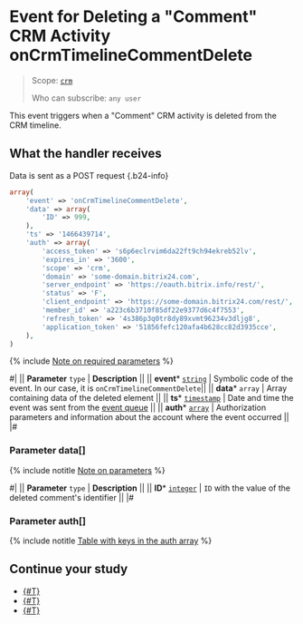 # Event for Deleting a "Comment" CRM Activity onCrmTimelineCommentDelete

> Scope: [`crm`](../../../../scopes/permissions.md)
>
> Who can subscribe: `any user`

This event triggers when a "Comment" CRM activity is deleted from the CRM timeline.

## What the handler receives

Data is sent as a POST request {.b24-info}

```php
array(
    'event' => 'onCrmTimelineCommentDelete',
    'data' => array(
        'ID' => 999,
    ),
    'ts' => '1466439714',
    'auth' => array(
        'access_token' => 's6p6eclrvim6da22ft9ch94ekreb52lv',
        'expires_in' => '3600',
        'scope' => 'crm',
        'domain' => 'some-domain.bitrix24.com',
        'server_endpoint' => 'https://oauth.bitrix.info/rest/',
        'status' => 'F',
        'client_endpoint' => 'https://some-domain.bitrix24.com/rest/',
        'member_id' => 'a223c6b3710f85df22e9377d6c4f7553',
        'refresh_token' => '4s386p3q0tr8dy89xvmt96234v3dljg8',
        'application_token' => '51856fefc120afa4b628cc82d3935cce',
    ),
)
```

{% include [Note on required parameters](../../../../../_includes/required.md) %}

#|
|| **Parameter**
`type` | **Description** ||
|| **event***
[`string`](../../../data-types.md) | Symbolic code of the event. In our case, it is `onCrmTimelineCommentDelete`||
|| **data***
`array` | Array containing data of the deleted element ||
|| **ts***
[`timestamp`](../../../data-types.md) | Date and time the event was sent from the [event queue](../../../../events/index.md) ||
|| **auth***
[`array`](../../../data-types.md) | Authorization parameters and information about the account where the event occurred ||
|#

### Parameter data[]

{% include notitle [Note on parameters](../../../../../_includes/required.md) %}

#|
|| **Parameter**
`type` | **Description** ||
|| **ID***
[`integer`](../../../data-types.md) | `ID` with the value of the deleted comment's identifier ||
|#

### Parameter auth[]

{% include notitle [Table with keys in the auth array](../../../../../_includes/auth-params-in-events.md) %}

## Continue your study 

- [{#T}](./index.md)
- [{#T}](./on-Crm-Timeline-Comment-Add.md)
- [{#T}](./on-Crm-Timeline-Comment-Update.md)